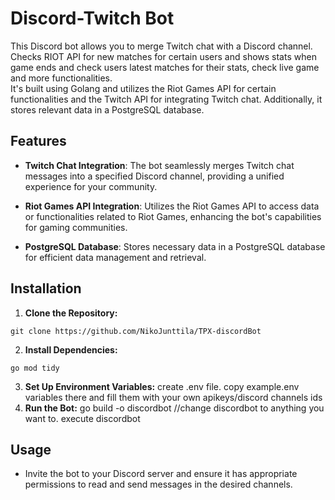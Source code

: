 # Discord-Twitch Bot

This Discord bot allows you to merge Twitch chat with a Discord channel.<br>
Checks RIOT API for new matches for certain users and shows stats when game ends and check users latest matches for their stats, check live game and more functionalities.<br>
It's built using Golang and utilizes the Riot Games API for certain functionalities and the Twitch API for integrating Twitch chat. Additionally, it stores relevant data in a PostgreSQL database.

## Features

- **Twitch Chat Integration**: The bot seamlessly merges Twitch chat messages into a specified Discord channel, providing a unified experience for your community.
  
- **Riot Games API Integration**: Utilizes the Riot Games API to access data or functionalities related to Riot Games, enhancing the bot's capabilities for gaming communities.

- **PostgreSQL Database**: Stores necessary data in a PostgreSQL database for efficient data management and retrieval.

## Installation

1. **Clone the Repository:**
```
git clone https://github.com/NikoJunttila/TPX-discordBot
```
2. **Install Dependencies:**
```
go mod tidy
```
3. **Set Up Environment Variables:**
create .env file. copy example.env variables there and fill them with your own apikeys/discord channels ids
4. **Run the Bot:**
go build -o discordbot //change discordbot to anything you want to.
execute discordbot
## Usage

- Invite the bot to your Discord server and ensure it has appropriate permissions to read and send messages in the desired channels.
